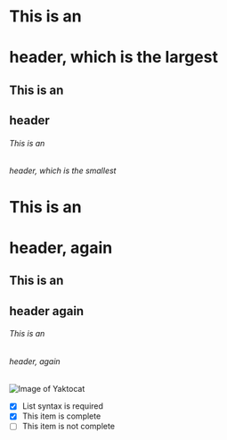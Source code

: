 # This is an <h1> header, which is the largest
## This is an <h2> header
###### This is an <h6> header, which is the smallest
# This is an <h1> header, again
## This is an <h2> header again
###### This is an <h6> header, again
  ![Image of Yaktocat](https://octodex.github.com/images/yaktocat.png)
  
- [x] List syntax is required
- [x] This item is complete
- [ ] This item is not complete

